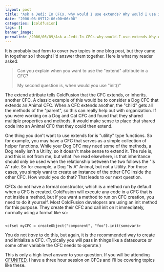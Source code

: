 ```yaml
---
layout: post
title: "Ask a Jedi: In CFCs, why would I use extends? Why would I use init()?"
date: "2006-06-09T12:06:00+06:00"
categories: [coldfusion]
tags: []
banner_image: 
permalink: /2006/06/09/Ask-a-Jedi-In-CFCs-why-would-I-use-extends-Why-would-I-use-init
---
```


It is probably bad form to cover two topics in one blog post, but they came in together so I thought I'd answer them together. Here is what my reader asked:

<blockquote>
Can you explain when you want to use the "extend" attribute in a CFC?

My second question is, when would you use "init()"
</blockquote>

The extend attribute tells ColdFusion that the CFC extends, or inherits, another CFC. A classic example of this would be to consider a Dog CFC that extends an Animal CFC. When a CFC extends another, the "child" gets all the methods of the "parent", so this can really help out with organization. If you were working on a Dog and Cat CFC and found that they shared multiple properties and methods, it would make sense to place that shared code into an Animal CFC that they could then extend.

One thing you don't want to use extends for is "utility" type functions. So for example, you may have a CFC that serves as a simple collection of helper functions. While your Dog CFC may need some of the methods, a Dog really isn't a Utility, so it doesn't make sense to extend it. The rule is, and this is not from me, but what I've read elsewhere, is that inheritance should only be used when the relationship between the two follows the "Is A" rule. So for example, a Dog "Is A" Animal, but not a Utility. For those cases, you simply want to create an instance of the other CFC inside the other CFC. How would you do that? That leads to our next question.

CFCs do not have a formal constructor, which is a method run by default when a CFC is created. ColdFusion will execute any code in a CFC that is not inside a method, but if you want a method to run on CFC creation, you need to do it yourself. Most ColdFusion developers are using an init method for this purpose. They create their CFC and call init on it immediately, normally using a format like so:

<code>
&lt;cfset myCFC = createObject("component", "foo").init(somevar)&gt;
</code>

You do not <i>have</i> to do this, but again, it is the recommended way to create and initialize a CFC. (Typically you will pass in things like a datasource or some other variable the CFC needs to operate.)

This is only a high level answer to your question. If you will be attending <a href="http://www.cfunited.com/">CFUNITED</a>, I have a three hour session on CFCs and I'll be covering topics like these.